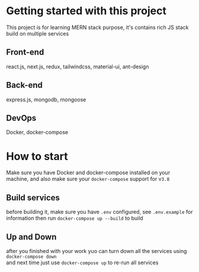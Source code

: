 # Getting started with this project

This project is for learning MERN stack purpose, it's contains rich JS stack build on multiple services

## Front-end

react.js, next.js, redux, tailwindcss, material-ui, ant-design

## Back-end

express.js, mongodb, mongoose

## DevOps

Docker, docker-compose

# How to start

Make sure you have Docker and docker-compose installed on your machine,
and also make sure your `docker-compose` support for v`3.8`

## Build services

before building it, make sure you have `.env` configured, see `.env.example` for information 
then run `docker-compose up --build` to build

## Up and Down

after you finished with your work yuo can turn down all the services using `docker-compose down`\
and next time just use `docker-compose up` to re-run all services
